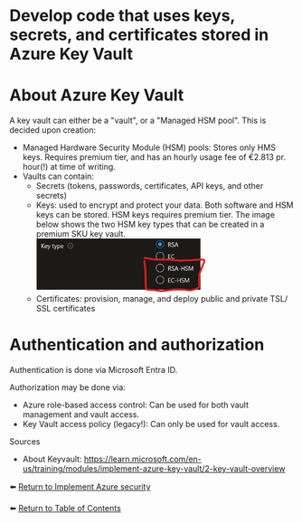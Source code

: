 # Develop code that uses keys, secrets, and certificates stored in Azure Key Vault

# About Azure Key Vault

A key vault can either be a "vault", or a "Managed HSM pool". This is decided upon creation:
* Managed Hardware Security Module (HSM) pools: Stores only HMS keys. Requires premium tier, and has an hourly usage fee of €2.813 pr. hour(!) at time of writing.
* Vaults can contain:
   * Secrets (tokens, passwords, certificates, API keys, and other secrets)
   * Keys: used to encrypt and protect your data. Both software and HSM keys can be stored. HSM keys requires premium tier. The image below shows the two HSM key types that can be created in a premium SKU key vault.
       <img src="img/can-store-HSM-keys-in-premium-sku-key-vaults.png" width="300" alt="Premium SKU key vaults can store advanced HSM keys">
   * Certificates: provision, manage, and deploy public and private TSL/ SSL certificates

# Authentication and authorization
Authentication is done via Microsoft Entra ID. 

Authorization may be done via:
* Azure role-based access control: Can be used for both vault management and vault access.
* Key Vault access policy (legacy!): Can only be used for vault access.



Sources
* About Keyvault: https://learn.microsoft.com/en-us/training/modules/implement-azure-key-vault/2-key-vault-overview

⬅️ [Return to Implement Azure security](README.md)

⬅️ [Return to Table of Contents](../README.md)